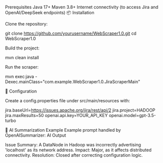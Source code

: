 Prerequisites
Java 17+
Maven 3.8+
Internet connectivity (to access Jira and OpenAI/DeepSeek endpoints)
📦 Installation



Clone the repository:

git clone https://github.com/yourusername/WebScraper1.0.git
cd WebScraper1.0




Build the project:

mvn clean install




Run the scraper:

mvn exec:java -Dexec.mainClass="com.example.WebScraper1.0.JiraScraperMain"

🔑 Configuration



Create a config.properties file under src/main/resources with:

jira.baseUrl=https://issues.apache.org/jira/rest/api/2
jira.project=HADOOP
jira.maxResults=50
openai.api.key=YOUR_API_KEY
openai.model=gpt-3.5-turbo


🧠 AI Summarization Example
Example prompt handled by OpenAISummarizer:
AI Output

Issue Summary: A DataNode in Hadoop was incorrectly advertising 'localhost' as its network address.
Impact: Major, as it affects distributed connectivity.
Resolution: Closed after correcting configuration logic.